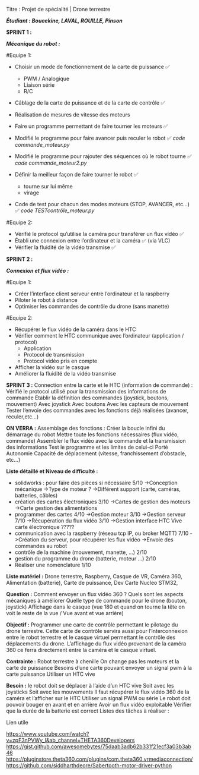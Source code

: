 Titre :  Projet de spécialité | Drone terrestre 

***Étudiant : Boucekine, LAVAL, ROUILLE, Pinson***

**SPRINT 1 :**


***Mécanique du robot :***

#Equipe 1:
- Choisir un mode de fonctionnement de la carte de puissance ✅
	- PWM / Analogique
	- Liaison série
	- R/C

- Câblage de la carte de puissance et de la carte de contrôle ✅
- Réalisation de mesures de vitesse des moteurs

- Faire un programme permettant de faire tourner les moteurs ✅
- Modifié le programme pour faire avancer puis reculer le robot ✅ *code commande_moteur.py*
- Modifié le programme pour rajouter des séquences où le robot tourne ✅ *code commande_moteur2.py*
- Définir la meilleur façon de faire tourner le robot ✅
	- tourne sur lui même
	- virage
- Code de test pour chacun des modes moteurs (STOP, AVANCER, etc...) ✅ *code TESTcontrôle_moteur.py*

#Equipe 2:
- Vérifié le protocol qu’utilise la caméra pour transférer un flux vidéo ✅
- Établi une connexion entre l’ordinateur et la caméra ✅ (via VLC)
- Vérifier la fluidité de la vidéo transmise ✅




**SPRINT 2 :**

***Connexion et flux vidéo :***

#Equipe 1:
- Créer l’interface client serveur entre l’ordinateur et la raspberry
- Piloter le robot à distance
- Optimiser les commandes de contrôle du drone (sans manette)


#Equipe 2:
- Récupérer le flux vidéo de la caméra dans le HTC
- Vérifier comment le HTC communique avec l’ordinateur (application / protocol)
	- Application 
	- Protocol de transmission
	- Protocol vidéo pris en compte
- Afficher la vidéo sur le casque
- Améliorer la fluidité de la vidéo transmise





**SPRINT 3 :**
Connection entre la carte et le HTC (information de commande) :
Vérifié le protocol utilisé pour la transmission des informations de commande
Etablir la définition des commandes (joystick, boutons, mouvement)
Avec joystick
Avec boutons
Avec les capteurs de mouvement
Tester l’envoie des commandes avec les fonctions déjà réalisées (avancer, reculer,etc…)


**ON VERRA :**
Assemblage des fonctions :
Créer la boucle infini du démarrage du robot
Mettre toute les fonctions nécessaires (flux vidéo, commande)
Assembler le flux vidéo avec la commande et la transmission des informations
Test le programme et les limites de celui-ci
Porté
Autonomie
Capacité de déplacement (vitesse, franchissement d’obstacle, etc…)



**Liste détaillé et Niveau de difficulté :**
 - solidworks : pour faire des pièces si nécessaire   5/10
	->Conception mécanique
	->Type de moteur ?
	->Différent support (carte, caméras, batteries, câbles)
- création des cartes électroniques  3/10
	->Cartes de gestion des moteurs
	->Carte gestion des alimentations
- programmer des cartes 4/10
	->Gestion moteur 3/10
	->Gestion serveur 7/10
	->Récupération du flux vidéo 3/10
	->Gestion interface HTC Vive carte électronique ?????
- communication avec la raspberry (réseau tcp IP, ou broker MQTT)  7/10
	->Création du serveur, pour récupérer les flux vidéo
	->Envoie des commandes au robot
- contrôle de la machine (mouvement, manette, ...)  2/10
- gestion du programme du drone (batterie, moteur ...) 2/10
- Réaliser une nomenclature 1/10


**Liste matériel :**
Drone terrestre, Raspberry, Casque de VR, Caméra 360, Alimentation (batterie), Carte de puissance, Dev Carte Nucleo STM32, 


**Question :** 
Comment envoyer un flux vidéo 360 ?
Quels sont les aspects mécaniques à améliorer
Quelle type de commande pour le drone (bouton, joystick)
Affichage dans le casque (vue 180 et quand on tourne la tête on voit le reste de la vue / Vue avant et vue arrière)

**Objectif :**
Programmer une carte de contrôle permettant le pilotage du drone terrestre. Cette carte de contrôle servira aussi pour l’interconnexion entre le robot terrestre et le casque virtuel permettant le contrôle des déplacements du drone.
L’affichage du flux vidéo provenant de la caméra 360 ce ferra directement entre la caméra et le casque virtuel.


**Contrainte :** 
Robot terrestre à chenille
On change pas les moteurs et la carte de puissance
Besoins d’une carte pouvant envoyer un signal pwm à la carte puissance
Utiliser un HTC vive 

**Besoin :** 
le robot doit se déplacer à l’aide d’un HTC vive
Soit avec les joysticks
Soit avec les mouvements
Il faut récupérer le flux vidéo 360 de la caméra et l’afficher sur le HTC
Utiliser un signal PWM ou série
Le robot doit pouvoir bouger en avant et en arrière
Avoir un flux vidéo exploitable
Vérifier que la durée de la batterie est correct
Listes des tâches à réaliser :



Lien utile

https://www.youtube.com/watch?v=zpF3nPVWy_I&ab_channel=THETA360Developers
https://gist.github.com/awesomebytes/75daab3adb62b331f21ecf3a03b3ab46
https://pluginstore.theta360.com/plugins/com.theta360.vrmediaconnection/ 
https://github.com/siddharthdeore/Sabertooth-motor-driver-python
